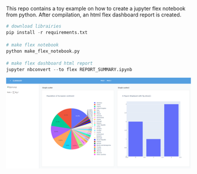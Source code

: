
This repo contains a toy example on how to create a jupyter flex notebook from python.
After compilation, an html flex dashboard report is created.



``` python
# download librairies
pip install -r requirements.txt

# make flex notebook
python make_flex_notebook.py

# make flex dashboard html report
jupyter nbconvert --to flex REPORT_SUMMARY.ipynb 
```


![](screenshot.PNG)
